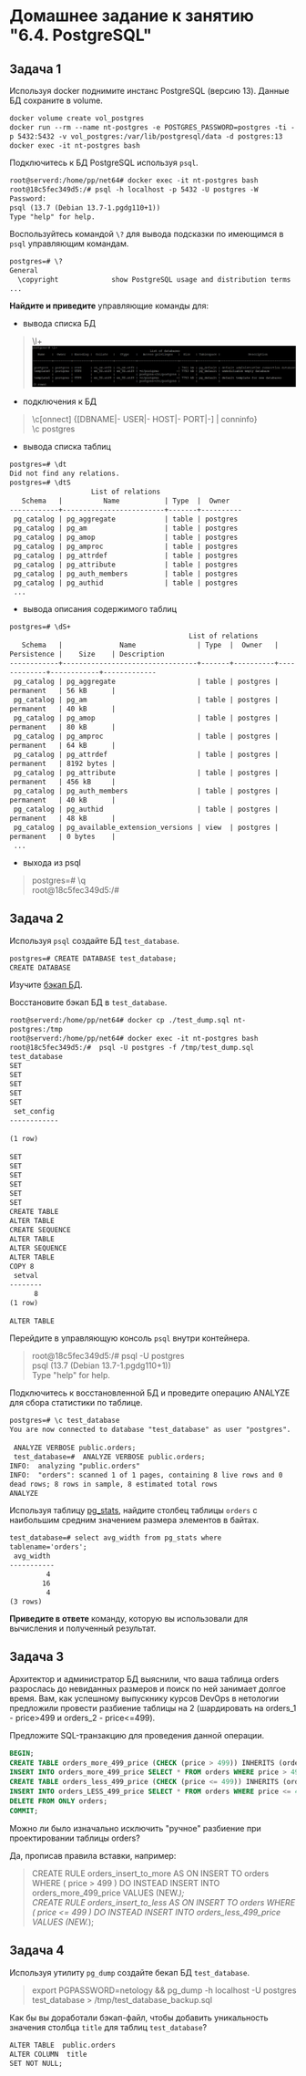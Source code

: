 # Домашнее задание к занятию "6.4. PostgreSQL"

## Задача 1

Используя docker поднимите инстанс PostgreSQL (версию 13). Данные БД сохраните в volume.
```
docker volume create vol_postgres
docker run --rm --name nt-postgres -e POSTGRES_PASSWORD=postgres -ti -p 5432:5432 -v vol_postgres:/var/lib/postgresql/data -d postgres:13
docker exec -it nt-postgres bash
```
Подключитесь к БД PostgreSQL используя `psql`.
```
root@serverd:/home/pp/net64# docker exec -it nt-postgres bash
root@18c5fec349d5:/# psql -h localhost -p 5432 -U postgres -W
Password:
psql (13.7 (Debian 13.7-1.pgdg110+1))
Type "help" for help.

```
Воспользуйтесь командой `\?` для вывода подсказки по имеющимся в `psql` управляющим командам.
```
postgres=# \?
General
  \copyright             show PostgreSQL usage and distribution terms
...
```
**Найдите и приведите** управляющие команды для:
- вывода списка БД
>\l+
![img.png](img.png)
- подключения к БД
> \c[onnect] {[DBNAME|- USER|- HOST|- PORT|-] | conninfo}  
\c postgres
- вывода списка таблиц
```
postgres=# \dt
Did not find any relations.
postgres=# \dtS
                    List of relations
   Schema   |          Name           | Type  |  Owner
------------+-------------------------+-------+----------
 pg_catalog | pg_aggregate            | table | postgres
 pg_catalog | pg_am                   | table | postgres
 pg_catalog | pg_amop                 | table | postgres
 pg_catalog | pg_amproc               | table | postgres
 pg_catalog | pg_attrdef              | table | postgres
 pg_catalog | pg_attribute            | table | postgres
 pg_catalog | pg_auth_members         | table | postgres
 pg_catalog | pg_authid               | table | postgres
 ...
```
- вывода описания содержимого таблиц
```
postgres=# \dS+
                                            List of relations
   Schema   |              Name               | Type  |  Owner   | Persistence |    Size    | Description
------------+---------------------------------+-------+----------+-------------+------------+-------------
 pg_catalog | pg_aggregate                    | table | postgres | permanent   | 56 kB      |
 pg_catalog | pg_am                           | table | postgres | permanent   | 40 kB      |
 pg_catalog | pg_amop                         | table | postgres | permanent   | 80 kB      |
 pg_catalog | pg_amproc                       | table | postgres | permanent   | 64 kB      |
 pg_catalog | pg_attrdef                      | table | postgres | permanent   | 8192 bytes |
 pg_catalog | pg_attribute                    | table | postgres | permanent   | 456 kB     |
 pg_catalog | pg_auth_members                 | table | postgres | permanent   | 40 kB      |
 pg_catalog | pg_authid                       | table | postgres | permanent   | 48 kB      |
 pg_catalog | pg_available_extension_versions | view  | postgres | permanent   | 0 bytes    |
 ...
```
- выхода из psql
>postgres=# \q  
root@18c5fec349d5:/#


## Задача 2

Используя `psql` создайте БД `test_database`.
```
postgres=# CREATE DATABASE test_database;
CREATE DATABASE
```
Изучите [бэкап БД](https://github.com/netology-code/virt-homeworks/tree/master/06-db-04-postgresql/test_data).

Восстановите бэкап БД в `test_database`.
```
root@serverd:/home/pp/net64# docker cp ./test_dump.sql nt-postgres:/tmp
root@serverd:/home/pp/net64# docker exec -it nt-postgres bash
root@18c5fec349d5:/#  psql -U postgres -f /tmp/test_dump.sql test_database
SET
SET
SET
SET
SET
 set_config
------------

(1 row)

SET
SET
SET
SET
SET
SET
CREATE TABLE
ALTER TABLE
CREATE SEQUENCE
ALTER TABLE
ALTER SEQUENCE
ALTER TABLE
COPY 8
 setval
--------
      8
(1 row)

ALTER TABLE
```

Перейдите в управляющую консоль `psql` внутри контейнера.
>root@18c5fec349d5:/# psql -U postgres  
psql (13.7 (Debian 13.7-1.pgdg110+1))  
Type "help" for help.

Подключитесь к восстановленной БД и проведите операцию ANALYZE для сбора статистики по таблице.

```
postgres=# \c test_database
You are now connected to database "test_database" as user "postgres".

 ANALYZE VERBOSE public.orders;
 test_database=#  ANALYZE VERBOSE public.orders;
INFO:  analyzing "public.orders"
INFO:  "orders": scanned 1 of 1 pages, containing 8 live rows and 0 dead rows; 8 rows in sample, 8 estimated total rows
ANALYZE

```

Используя таблицу [pg_stats](https://postgrespro.ru/docs/postgresql/12/view-pg-stats), найдите столбец таблицы `orders` 
с наибольшим средним значением размера элементов в байтах.
```
test_database=# select avg_width from pg_stats where tablename='orders';
 avg_width
-----------
         4
        16
         4
(3 rows)

```

**Приведите в ответе** команду, которую вы использовали для вычисления и полученный результат.

## Задача 3

Архитектор и администратор БД выяснили, что ваша таблица orders разрослась до невиданных размеров и
поиск по ней занимает долгое время. Вам, как успешному выпускнику курсов DevOps в нетологии предложили
провести разбиение таблицы на 2 (шардировать на orders_1 - price>499 и orders_2 - price<=499).


Предложите SQL-транзакцию для проведения данной операции.
```sql
BEGIN;
CREATE TABLE orders_more_499_price (CHECK (price > 499)) INHERITS (orders);
INSERT INTO orders_more_499_price SELECT * FROM orders WHERE price > 499;
CREATE TABLE orders_less_499_price (CHECK (price <= 499)) INHERITS (orders);
INSERT INTO orders_LESS_499_price SELECT * FROM orders WHERE price <= 499;
DELETE FROM ONLY orders;
COMMIT;
```
Можно ли было изначально исключить "ручное" разбиение при проектировании таблицы orders?

Да, прописав правила вставки, например:

>CREATE RULE orders_insert_to_more AS ON INSERT TO orders WHERE ( price > 499 ) DO INSTEAD INSERT INTO orders_more_499_price VALUES (NEW.*);  
>CREATE RULE orders_insert_to_less AS ON INSERT TO orders WHERE ( price <= 499 ) DO INSTEAD INSERT INTO orders_less_499_price VALUES (NEW.*);  


## Задача 4

Используя утилиту `pg_dump` создайте бекап БД `test_database`.
>export PGPASSWORD=netology && pg_dump -h localhost -U postgres test_database > /tmp/test_database_backup.sql  
> 
Как бы вы доработали бэкап-файл, чтобы добавить уникальность значения столбца `title` для таблиц `test_database`?
```
ALTER TABLE  public.orders
ALTER COLUMN  title
SET NOT NULL;
```
